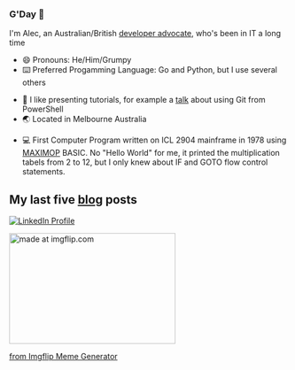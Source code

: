 ### G'Day 👋

<link rel="me" href="https://mstdn.social/@alecthegeek">

I'm Alec, an Australian/British [developer advocate](https://emilyfreeman.io/blog/developer-relations-more-than-the-art-of-talking-good), who's been in IT a long time

- 😄 Pronouns: He/Him/Grumpy
- ⌨️ Preferred Progamming Language: Go and Python, but I use several others
<!-- - Currently writing a talk on [Hugo](https://gohugo.io/) and [OpenAPI](https://www.openapis.org/) -->
<!-- - :book: Occationaly  writing a book about Docker on the developer desktop, which will probably never be finished... -->
- 🔭 I like presenting tutorials, for example a [talk](https://alecthegeek.github.io/git-from-powershell/) about using Git from PowerShell
- :earth_asia: Located in Melbourne Australia
<!-- - :black_nib: [Blog](https://alecthegeek.tech/blog/) -->
- :computer: First Computer Program written on ICL 2904 mainframe in 1978 using [MAXIMOP](http://www.cs.man.ac.uk/CCS/res/res59.htm#g) BASIC. No "Hello World" for me, it printed the multiplication tabels from 2 to 12, but I only knew about IF and GOTO flow control statements.

## My last five [blog](http://alecthegeek.tech/blog/) posts

  <!-- BLOG_FEED_START --> 
  <!-- BLOG_FEED_END -->

[![LinkedIn Profile](https://img.shields.io/badge/linkedin-%230077B5.svg?&style=for-the-badge&logo=linkedin&logoColor=white)](https://www.linkedin.com/in/alecclews/)

<!--
![Alec's github stats](https://github-readme-stats.alecthegeek.vercel.app/api?username=alecthegeek&show_icons=true)
-->
<a href="https://imgflip.com/i/3qjgcv"><img src="https://i.imgflip.com/3qjgcv.jpg" title="made at imgflip.com" width="300" height="200"/></a><div><a href="https://imgflip.com/memegenerator">from Imgflip Meme Generator</a></div>

<!-- https://github.com/caiyongji/emoji-list -->
